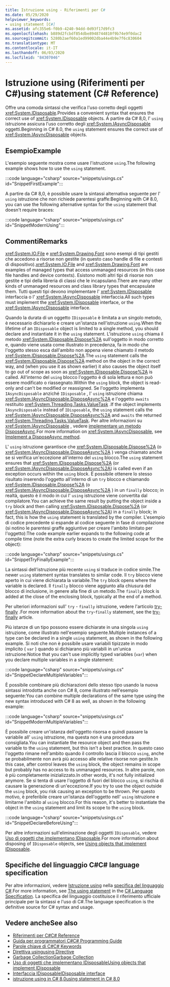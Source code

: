 ```yaml
---
title: Istruzione using - Riferimenti per C#
ms.date: 05/29/2020
helpviewer_keywords:
- using statement [C#]
ms.assetid: afc355e6-f0b9-4240-94dd-0d93f17d9fc3
ms.openlocfilehash: b889d2fcbdf854dbe8948744810f9b74e9f0dac2
ms.sourcegitcommit: 5280b2aef60a1ed99002dba44e4b9e7f6c830604
ms.translationtype: MT
ms.contentlocale: it-IT
ms.lasthandoff: 06/03/2020
ms.locfileid: "84307046"
---
```

# <a name="using-statement-c-reference"></a><span data-ttu-id="8ff79-102">Istruzione using (Riferimenti per C#)</span><span class="sxs-lookup"><span data-stu-id="8ff79-102">using statement (C# Reference)</span></span>

<span data-ttu-id="8ff79-103">Offre una comoda sintassi che verifica l'uso corretto degli oggetti <xref:System.IDisposable>.</span><span class="sxs-lookup"><span data-stu-id="8ff79-103">Provides a convenient syntax that ensures the correct use of <xref:System.IDisposable> objects.</span></span> <span data-ttu-id="8ff79-104">A partire da C# 8,0, l' `using` istruzione assicura l'uso corretto degli <xref:System.IAsyncDisposable> oggetti.</span><span class="sxs-lookup"><span data-stu-id="8ff79-104">Beginning in C# 8.0, the `using` statement ensures the correct use of <xref:System.IAsyncDisposable> objects.</span></span>

## <a name="example"></a><span data-ttu-id="8ff79-105">Esempio</span><span class="sxs-lookup"><span data-stu-id="8ff79-105">Example</span></span>

<span data-ttu-id="8ff79-106">L'esempio seguente mostra come usare l'istruzione `using`.</span><span class="sxs-lookup"><span data-stu-id="8ff79-106">The following example shows how to use the `using` statement.</span></span>

:::code language="csharp" source="snippets/usings.cs" id="SnippetFirstExample":::

<span data-ttu-id="8ff79-107">A partire da C# 8,0, è possibile usare la sintassi alternativa seguente per l' `using` istruzione che non richiede parentesi graffe:</span><span class="sxs-lookup"><span data-stu-id="8ff79-107">Beginning with C# 8.0, you can use the following alternative syntax for the `using` statement that doesn't require braces:</span></span>

:::code language="csharp" source="snippets/usings.cs" id="SnippetModernUsing":::

## <a name="remarks"></a><span data-ttu-id="8ff79-108">Commenti</span><span class="sxs-lookup"><span data-stu-id="8ff79-108">Remarks</span></span>

<span data-ttu-id="8ff79-109"><xref:System.IO.File> e <xref:System.Drawing.Font> sono esempi di tipi gestiti che accedono a risorse non gestite (in questo caso handle di file e contesti di dispositivo).</span><span class="sxs-lookup"><span data-stu-id="8ff79-109"><xref:System.IO.File> and <xref:System.Drawing.Font> are examples of managed types that access unmanaged resources (in this case file handles and device contexts).</span></span> <span data-ttu-id="8ff79-110">Esistono molti altri tipi di risorse non gestite e tipi della libreria di classi che le incapsulano.</span><span class="sxs-lookup"><span data-stu-id="8ff79-110">There are many other kinds of unmanaged resources and class library types that encapsulate them.</span></span> <span data-ttu-id="8ff79-111">Tutti questi tipi devono implementare l' <xref:System.IDisposable> interfaccia o l' <xref:System.IAsyncDisposable> interfaccia.</span><span class="sxs-lookup"><span data-stu-id="8ff79-111">All such types must implement the <xref:System.IDisposable> interface, or the <xref:System.IAsyncDisposable> interface.</span></span>

<span data-ttu-id="8ff79-112">Quando la durata di un oggetto `IDisposable` è limitata a un singolo metodo, è necessario dichiararlo e creare un'istanza nell'istruzione `using`.</span><span class="sxs-lookup"><span data-stu-id="8ff79-112">When the lifetime of an `IDisposable` object is limited to a single method, you should declare and instantiate it in the `using` statement.</span></span> <span data-ttu-id="8ff79-113">L'istruzione `using` chiama il metodo <xref:System.IDisposable.Dispose%2A> sull'oggetto in modo corretto e, quando viene usata come illustrato in precedenza, fa in modo che l'oggetto stesso esca dall'ambito non appena viene chiamato il metodo <xref:System.IDisposable.Dispose%2A>.</span><span class="sxs-lookup"><span data-stu-id="8ff79-113">The `using` statement calls the <xref:System.IDisposable.Dispose%2A> method on the object in the correct way, and (when you use it as shown earlier) it also causes the object itself to go out of scope as soon as <xref:System.IDisposable.Dispose%2A> is called.</span></span> <span data-ttu-id="8ff79-114">All'interno del `using` blocco l'oggetto è di sola lettura e non può essere modificato o riassegnato.</span><span class="sxs-lookup"><span data-stu-id="8ff79-114">Within the `using` block, the object is read-only and can't be modified or reassigned.</span></span> <span data-ttu-id="8ff79-115">Se l'oggetto implementa `IAsyncDisposable` anziché `IDisposable` , l' `using` istruzione chiama <xref:System.IAsyncDisposable.DisposeAsync%2A> e l'oggetto `awaits` restituito <xref:System.Threading.Tasks.ValueTask> .</span><span class="sxs-lookup"><span data-stu-id="8ff79-115">If the object implements `IAsyncDisposable` instead of `IDisposable`, the `using` statement calls the <xref:System.IAsyncDisposable.DisposeAsync%2A> and `awaits` the returned <xref:System.Threading.Tasks.ValueTask>.</span></span> <span data-ttu-id="8ff79-116">Per altre informazioni su <xref:System.IAsyncDisposable> , vedere [implementare un metodo DisposeAsync](../../../standard/garbage-collection/implementing-disposeasync.md).</span><span class="sxs-lookup"><span data-stu-id="8ff79-116">For more information on <xref:System.IAsyncDisposable>, see [Implement a DisposeAsync method](../../../standard/garbage-collection/implementing-disposeasync.md).</span></span>

<span data-ttu-id="8ff79-117">L' `using` istruzione garantisce che <xref:System.IDisposable.Dispose%2A> (o <xref:System.IAsyncDisposable.DisposeAsync%2A> ) venga chiamato anche se si verifica un'eccezione all'interno del `using` blocco.</span><span class="sxs-lookup"><span data-stu-id="8ff79-117">The `using` statement ensures that <xref:System.IDisposable.Dispose%2A> (or <xref:System.IAsyncDisposable.DisposeAsync%2A>) is called even if an exception occurs within the `using` block.</span></span> <span data-ttu-id="8ff79-118">È possibile ottenere lo stesso risultato inserendo l'oggetto all'interno di un `try` blocco e chiamando <xref:System.IDisposable.Dispose%2A> (o <xref:System.IAsyncDisposable.DisposeAsync%2A> ) in un `finally` blocco; in realtà, questo è il modo in cui l' `using` istruzione viene convertita dal compilatore.</span><span class="sxs-lookup"><span data-stu-id="8ff79-118">You can achieve the same result by putting the object inside a `try` block and then calling <xref:System.IDisposable.Dispose%2A> (or <xref:System.IAsyncDisposable.DisposeAsync%2A>) in a `finally` block; in fact, this is how the `using` statement is translated by the compiler.</span></span> <span data-ttu-id="8ff79-119">L'esempio di codice precedente si espande al codice seguente in fase di compilazione (si notino le parentesi graffe aggiuntive per creare l'ambito limitato per l'oggetto):</span><span class="sxs-lookup"><span data-stu-id="8ff79-119">The code example earlier expands to the following code at compile time (note the extra curly braces to create the limited scope for the object):</span></span>

:::code language="csharp" source="snippets/usings.cs" id="SnippetTryFinallyExample":::

<span data-ttu-id="8ff79-120">La sintassi dell'istruzione più recente `using` si traduce in codice simile.</span><span class="sxs-lookup"><span data-stu-id="8ff79-120">The newer `using` statement syntax translates to similar code.</span></span> <span data-ttu-id="8ff79-121">Il `try` blocco viene aperto in cui viene dichiarata la variabile.</span><span class="sxs-lookup"><span data-stu-id="8ff79-121">The `try` block opens where the variable is declared.</span></span> <span data-ttu-id="8ff79-122">Il `finally` blocco viene aggiunto alla chiusura del blocco di inclusione, in genere alla fine di un metodo.</span><span class="sxs-lookup"><span data-stu-id="8ff79-122">The `finally` block is added at the close of the enclosing block, typically at the end of a method.</span></span>

<span data-ttu-id="8ff79-123">Per ulteriori informazioni sull' `try` - `finally` istruzione, vedere l'articolo [try-finally](try-finally.md) .</span><span class="sxs-lookup"><span data-stu-id="8ff79-123">For more information about the `try`-`finally` statement, see the [try-finally](try-finally.md) article.</span></span>

<span data-ttu-id="8ff79-124">Più istanze di un tipo possono essere dichiarate in una singola `using` istruzione, come illustrato nell'esempio seguente.</span><span class="sxs-lookup"><span data-stu-id="8ff79-124">Multiple instances of a type can be declared in a single `using` statement, as shown in the following example.</span></span> <span data-ttu-id="8ff79-125">Si noti che non è possibile usare variabili tipizzate in modo implicito ( `var` ) quando si dichiarano più variabili in un'unica istruzione:</span><span class="sxs-lookup"><span data-stu-id="8ff79-125">Notice that you can't use implicitly typed variables (`var`) when you declare multiple variables in a single statement:</span></span>

:::code language="csharp" source="snippets/usings.cs" id="SnippetDeclareMultipleVariables":::

<span data-ttu-id="8ff79-126">È possibile combinare più dichiarazioni dello stesso tipo usando la nuova sintassi introdotta anche con C# 8, come illustrato nell'esempio seguente:</span><span class="sxs-lookup"><span data-stu-id="8ff79-126">You can combine multiple declarations of the same type using the new syntax introduced with C# 8 as well, as shown in the following example:</span></span>

:::code language="csharp" source="snippets/usings.cs" id="SnippetModernMultipleVariables":::

<span data-ttu-id="8ff79-127">È possibile creare un'istanza dell'oggetto risorsa e quindi passare la variabile all' `using` istruzione, ma questa non è una procedura consigliata.</span><span class="sxs-lookup"><span data-stu-id="8ff79-127">You can instantiate the resource object and then pass the variable to the `using` statement, but this isn't a best practice.</span></span> <span data-ttu-id="8ff79-128">In questo caso l'oggetto rimane nell'ambito quando il controllo lascia il blocco `using`, anche se probabilmente non avrà più accesso alle relative risorse non gestite.</span><span class="sxs-lookup"><span data-stu-id="8ff79-128">In this case, after control leaves the `using` block, the object remains in scope but probably has no access to its unmanaged resources.</span></span> <span data-ttu-id="8ff79-129">In altre parole, non è più completamente inizializzato.</span><span class="sxs-lookup"><span data-stu-id="8ff79-129">In other words, it's not fully initialized anymore.</span></span> <span data-ttu-id="8ff79-130">Se si tenta di usare l'oggetto di fuori del blocco `using`, si rischia di causare la generazione di un'eccezione.</span><span class="sxs-lookup"><span data-stu-id="8ff79-130">If you try to use the object outside the `using` block, you risk causing an exception to be thrown.</span></span> <span data-ttu-id="8ff79-131">Per questo motivo, è preferibile creare un'istanza dell'oggetto nell' `using` istruzione e limitarne l'ambito al `using` blocco.</span><span class="sxs-lookup"><span data-stu-id="8ff79-131">For this reason, it's better to instantiate the object in the `using` statement and limit its scope to the `using` block.</span></span>

:::code language="csharp" source="snippets/usings.cs" id="SnippetDeclareBeforeUsing":::

<span data-ttu-id="8ff79-132">Per altre informazioni sull'eliminazione degli oggetti `IDisposable`, vedere [Uso di oggetti che implementano IDisposable](../../../standard/garbage-collection/using-objects.md).</span><span class="sxs-lookup"><span data-stu-id="8ff79-132">For more information about disposing of `IDisposable` objects, see [Using objects that implement IDisposable](../../../standard/garbage-collection/using-objects.md).</span></span>

## <a name="c-language-specification"></a><span data-ttu-id="8ff79-133">Specifiche del linguaggio C#</span><span class="sxs-lookup"><span data-stu-id="8ff79-133">C# language specification</span></span>

<span data-ttu-id="8ff79-134">Per altre informazioni, vedere [Istruzione using](~/_csharplang/spec/statements.md#the-using-statement) nella [specifica del linguaggio C#](/dotnet/csharp/language-reference/language-specification/introduction).</span><span class="sxs-lookup"><span data-stu-id="8ff79-134">For more information, see [The using statement](~/_csharplang/spec/statements.md#the-using-statement) in the [C# Language Specification](/dotnet/csharp/language-reference/language-specification/introduction).</span></span> <span data-ttu-id="8ff79-135">La specifica del linguaggio costituisce il riferimento ufficiale principale per la sintassi e l'uso di C#.</span><span class="sxs-lookup"><span data-stu-id="8ff79-135">The language specification is the definitive source for C# syntax and usage.</span></span>

## <a name="see-also"></a><span data-ttu-id="8ff79-136">Vedere anche</span><span class="sxs-lookup"><span data-stu-id="8ff79-136">See also</span></span>

- [<span data-ttu-id="8ff79-137">Riferimenti per C#</span><span class="sxs-lookup"><span data-stu-id="8ff79-137">C# Reference</span></span>](../index.md)
- [<span data-ttu-id="8ff79-138">Guida per programmatori C#</span><span class="sxs-lookup"><span data-stu-id="8ff79-138">C# Programming Guide</span></span>](../../programming-guide/index.md)
- [<span data-ttu-id="8ff79-139">Parole chiave di C#</span><span class="sxs-lookup"><span data-stu-id="8ff79-139">C# Keywords</span></span>](index.md)
- [<span data-ttu-id="8ff79-140">Direttiva using</span><span class="sxs-lookup"><span data-stu-id="8ff79-140">using Directive</span></span>](using-directive.md)
- [<span data-ttu-id="8ff79-141">Garbage Collection</span><span class="sxs-lookup"><span data-stu-id="8ff79-141">Garbage Collection</span></span>](../../../standard/garbage-collection/index.md)
- [<span data-ttu-id="8ff79-142">Uso di oggetti che implementano IDisposable</span><span class="sxs-lookup"><span data-stu-id="8ff79-142">Using objects that implement IDisposable</span></span>](../../../standard/garbage-collection/using-objects.md)
- [<span data-ttu-id="8ff79-143">Interfaccia IDisposable</span><span class="sxs-lookup"><span data-stu-id="8ff79-143">IDisposable interface</span></span>](xref:System.IDisposable)
- [<span data-ttu-id="8ff79-144">istruzione using in C# 8,0</span><span class="sxs-lookup"><span data-stu-id="8ff79-144">using statement in C# 8.0</span></span>](~/_csharplang/proposals/csharp-8.0/using.md)
